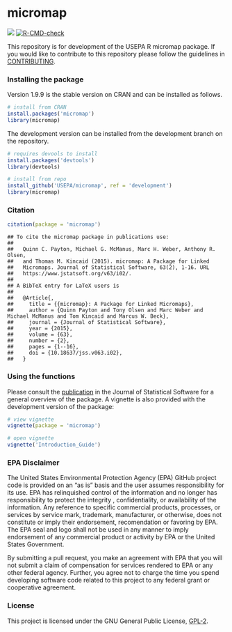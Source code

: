 
# micromap

[![](https://cranlogs.r-pkg.org/badges/grand-total/micromap)](http://cran.rstudio.com/package=micromap)
[![R-CMD-check](https://github.com/USEPA/micromap/workflows/R-CMD-check/badge.svg)](https://github.com/USEPA/micromap/actions)

This repository is for development of the USEPA R micromap package. If
you would like to contribute to this repository please follow the
guidelines in [CONTRIBUTING](CONTRIBUTING.md).

### Installing the package

Version 1.9.9 is the stable version on CRAN and can be installed as
follows.

``` r
# install from CRAN
install.packages('micromap')
library(micromap)
```

The development version can be installed from the development branch on
the repository.

``` r
# requires devools to install
install.packages('devtools')
library(devtools)

# install from repo
install_github('USEPA/micromap', ref = 'development')
library(micromap)
```

### Citation

``` r
citation(package = 'micromap')
```

    ## To cite the micromap package in publications use:
    ## 
    ##   Quinn C. Payton, Michael G. McManus, Marc H. Weber, Anthony R. Olsen,
    ##   and Thomas M. Kincaid (2015). micromap: A Package for Linked
    ##   Micromaps. Journal of Statistical Software, 63(2), 1-16. URL
    ##   https://www.jstatsoft.org/v63/i02/.
    ## 
    ## A BibTeX entry for LaTeX users is
    ## 
    ##   @Article{,
    ##     title = {{micromap}: A Package for Linked Micromaps},
    ##     author = {Quinn Payton and Tony Olsen and Marc Weber and Michael McManus and Tom Kincaid and Marcus W. Beck},
    ##     journal = {Journal of Statistical Software},
    ##     year = {2015},
    ##     volume = {63},
    ##     number = {2},
    ##     pages = {1--16},
    ##     doi = {10.18637/jss.v063.i02},
    ##   }

### Using the functions

Please consult the [publication](https://www.jstatsoft.org/v63/i02/) in
the Journal of Statistical Software for a general overview of the
package. A vignette is also provided with the development version of the
package:

``` r
# view vignette
vignette(package = 'micromap')

# open vignette
vignette('Introduction_Guide')
```

### EPA Disclaimer

The United States Environmental Protection Agency (EPA) GitHub project
code is provided on an “as is” basis and the user assumes responsibility
for its use. EPA has relinquished control of the information and no
longer has responsibility to protect the integrity , confidentiality, or
availability of the information. Any reference to specific commercial
products, processes, or services by service mark, trademark,
manufacturer, or otherwise, does not constitute or imply their
endorsement, recomendation or favoring by EPA. The EPA seal and logo
shall not be used in any manner to imply endorsement of any commercial
product or activity by EPA or the United States Government.

By submitting a pull request, you make an agreement with EPA that you
will not submit a claim of compensation for services rendered to EPA or
any other federal agency. Further, you agree not to charge the time you
spend developing software code related to this project to any federal
grant or cooperative agreement.

### License

This project is licensed under the GNU General Public License,
[GPL-2](http://cran.r-project.org/web/licenses/GPL-2).
